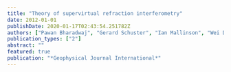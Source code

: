 ```yaml
---
title: "Theory of supervirtual refraction interferometry"
date: 2012-01-01
publishDate: 2020-01-17T02:43:54.251782Z
authors: ["Pawan Bharadwaj", "Gerard Schuster", "Ian Mallinson", "Wei Dai"]
publication_types: ["2"]
abstract: ""
featured: true
publication: "*Geophysical Journal International*"
---
```


